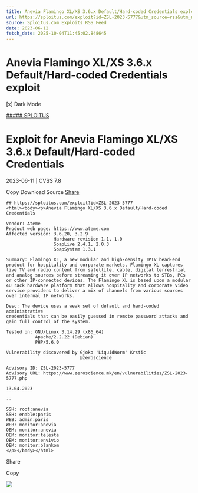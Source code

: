 ```yaml
---
title: Anevia Flamingo XL/XS 3.6.x Default/Hard-coded Credentials exploit
url: https://sploitus.com/exploit?id=ZSL-2023-5777&utm_source=rss&utm_medium=rss
source: Sploitus.com Exploits RSS Feed
date: 2023-06-12
fetch_date: 2025-10-04T11:45:02.848645
---
```


# Anevia Flamingo XL/XS 3.6.x Default/Hard-coded Credentials exploit

[x]
Dark Mode

[##### SPLOITUS](/)

# Exploit for Anevia Flamingo XL/XS 3.6.x Default/Hard-coded Credentials

2023-06-11 | CVSS 7.8

Copy
Download
Source
[Share](#share-url)

```
## https://sploitus.com/exploit?id=ZSL-2023-5777
<html><body><p>Anevia Flamingo XL/XS 3.6.x Default/Hard-coded Credentials

Vendor: Ateme
Product web page: https://www.ateme.com
Affected version: 3.6.20, 3.2.9
                  Hardware revision 1.1, 1.0
                  SoapLive 2.4.1, 2.0.3
                  SoapSystem 1.3.1

Summary: Flamingo XL, a new modular and high-density IPTV head-end
product for hospitality and corporate markets. Flamingo XL captures
live TV and radio content from satellite, cable, digital terrestrial
and analog sources before streaming it over IP networks to STBs, PCs
or other IP-connected devices. The Flamingo XL is based upon a modular
4U rack hardware platform that allows hospitality and corporate video
service providers to deliver a mix of channels from various sources
over internal IP networks.

Desc: The device uses a weak set of default and hard-coded administrative
credentials that can be easily guessed in remote password attacks and
gain full control of the system.

Tested on: GNU/Linux 3.14.29 (x86_64)
           Apache/2.2.22 (Debian)
           PHP/5.6.0

Vulnerability discovered by Gjoko 'LiquidWorm' Krstic
                            @zeroscience

Advisory ID: ZSL-2023-5777
Advisory URL: https://www.zeroscience.mk/en/vulnerabilities/ZSL-2023-5777.php

13.04.2023

--

SSH: root:anevia
SSH: enable:paris
WEB: admin:paris
WEB: monitor:anevia
OEM: monitor:anevia
OEM: monitor:teleste
OEM: monitor:envivio
OEM: monitor:blankom
</p></body></html>
```

Share

Copy

![](https://mc.yandex.ru/watch/54912310)